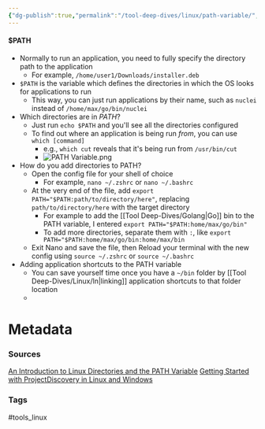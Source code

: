 ```yaml
---
{"dg-publish":true,"permalink":"/tool-deep-dives/linux/path-variable/","noteIcon":""}
---
```


#### $PATH
- Normally to run an application, you need to fully specify the directory path to the application
	- For example, `/home/user1/Downloads/installer.deb`
- `$PATH` is the variable which defines the directories in which the OS looks for applications to run
	- This way, you can just run applications by their name, such as `nuclei` instead of `/home/max/go/bin/nuclei` 
- Which directories are in *PATH*?
	- Just run `echo $PATH` and you'll see all the directories configured
	- To find out where an application is being run *from*, you can use `which [command]`
		- e.g., `which cut` reveals that it's being run from `/usr/bin/cut`
		- ![PATH Variable.png](/img/user/Attachments/PATH%20Variable.png)
- How do you add directories to PATH?
	- Open the config file for your shell of choice
		- For example, `nano ~/.zshrc` or `nano ~/.bashrc`
	- At the very end of the file, add `export PATH="$PATH:path/to/directory/here"`, replacing `path/to/directory/here` with the target directory
		- For example to add the [[Tool Deep-Dives/Golang\|Go]] bin to the PATH variable, I entered `export PATH="$PATH:home/max/go/bin"`
		- To add more directories, separate them with `:`, like `export PATH="$PATH:home/max/go/bin:home/max/bin`
	- Exit Nano and save the file, then Reload your terminal with the new config using `source ~/.zshrc` or `source ~/.bashrc` 
- Adding application shortcuts to the PATH variable
	- You can save yourself time once you have a `~/bin` folder by [[Tool Deep-Dives/Linux/ln\|linking]] application shortcuts to that folder location
	- 





# Metadata

### Sources
[An Introduction to Linux Directories and the PATH Variable](https://blog.ronin.cloud/linux-directories-paths/)
[Getting Started with ProjectDiscovery in Linux and Windows](https://blog.projectdiscovery.io/getting-started-with-projectdiscovery-in-linux-and-windows/)
### Tags
#tools_linux 